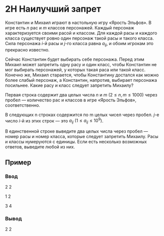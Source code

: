 # 2H Наилучший запрет

Константин и Михаил играют в настольную игру «Ярость Эльфов». В игре есть $n$ рас и $m$ классов персонажей. Каждый персонаж характеризуется своими расой и классом. Для каждой расы и каждого класса существует ровно один персонаж такой расы и такого класса. Сила персонажа $i$-й расы и $j$-го класса равна $a_{ij}$, и обоим игрокам это прекрасно известно.

Сейчас Константин будет выбирать себе персонажа. Перед этим Михаил может запретить одну расу и один класс, чтобы Константин не мог выбирать персонажей, у которых такая раса или такой класс. Конечно же, Михаил старается, чтобы Константину достался как можно более слабый персонаж, а Константин, напротив, выбирает персонажа посильнее. Какие расу и класс следует запретить Михаилу?

Первая строка содержит два целых числа $n$ и $m$ $(2 ≤ n,m ≤ 1000)$ через пробел — количество рас и классов в игре «Ярость Эльфов», соответственно.

В следующих n строках содержится по m целых чисел через пробел. $j$-е число $i$-й из этих строк — это $a_{ij}$ $(1 ≤ a_{ij} ≤ 10^9)$.

В единственной строке выведите два целых числа через пробел — номер расы и номер класса, которые следует запретить Михаилу. Расы и классы нумеруются с единицы. Если есть несколько возможных ответов, выведите любой из них.


## Пример

### Ввод

2 2

1 2

3 4


### Вывод

2 2

